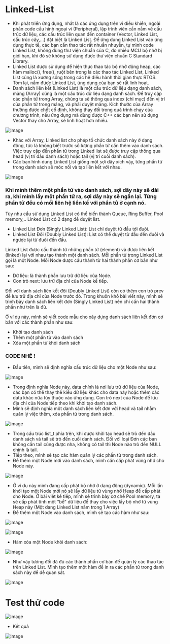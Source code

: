 # Linked-List
- Khi phát triển ứng dụng, nhất là các ứng dụng trên vi điều khiển, ngoài phần code cấu hình ngoại vi (Peripheral), lập trình viên cần nắm về cấu trúc dữ liệu, các cấu trúc liên quan đến container (Vector, Linked List, cấu trúc cây,...) đặt biệt là Linked List. Để ứng dụng Linked List vào ứng dụng thực tế, các bạn cần thao tác rất nhuần nhuyễn, tự mình code Linked List, không dùng thư viện chuẩn của C, do nhiều MCU bộ nhớ bị giới hạn, khi đó sẽ không sử dụng được thư viện chuẩn C Standard Library.
- Linked List được sử dụng để hiện thực thao tác bộ nhớ động heap, các hàm malloc(), free(), ruột bên trong là các thao tác Linked List, Linked List cũng là xương sống trong các hệ điều hành thời gian thực RTOS. Tóm lại, nắm được Linked List, ứng dụng của bạn sẽ rất linh hoạt.
- Danh sách liên kết (Linked List) là một cấu trúc dữ liệu dạng danh sách, mảng (Array) cũng là một cấu trúc dữ liệu dạng danh sách. Để truy cập các phần tử trong Array, chúng ta sẽ thông qua index (chỉ mục) đến vị trí của phần tử trong mảng, và phải duyệt mảng. Kích thước của Array thường được chốt cố định, không thay đổi trong quá trình chạy của chương trình, nếu ứng dụng mà dùng được C++ các bạn nên sử dụng Vector thay cho Array, sẽ linh hoạt hơn nhiều.

![image](https://github.com/user-attachments/assets/179746ad-c179-413d-a467-bbf3e17a7a02)
- Khác với Array, Linked list cho phép tổ chức danh sách này ở dạng động, tức là không biết trước số lượng phần tử cần thêm vào danh sách. Việc truy cập đến phần tử trong Linked list sẽ được truy cập thông qua head (vị trí đầu danh sách) hoặc tail (vị trí cuối danh sách).
- Các bạn hình dung Linked List giống một sợi dây xích vậy, từng phần tử trong danh sách sẽ móc nối và tạo liên kết với nhau.

![image](https://github.com/user-attachments/assets/fd203697-9627-4e8a-b2de-8510c46b049b)
### Khi mình thêm một phần tử vào danh sách, sợi dây này sẽ dài ra, khi mình lấy một phần tử ra, sợi dây này sẽ ngắn lại. Từng phần tử đều có mối liên hệ liền kề với phần tử ở cạnh nó.
Tùy nhu cầu sử dụng Linked List có thể biến thành Queue, Ring Buffer, Pool memory,.. Linked List có 2 dạng để duyệt list.
- Linked List Đơn (Singly Linked List): List chỉ duyệt từ đầu tới đuôi.
- Linked List Đôi (Doubly Linked List): List có thể duyệt từ đầu đến đuôi và ngược lại từ đuôi đến đầu.


Linked List được cấu thành từ những phần tử (element) và được liên kết (linked) lại với nhau tạo thành một danh sách. Mỗi phần tử trong Linked List gọi là một Node. Mỗi Node được cấu thành từ hai thành phần cơ bản như sau:
- Dữ liệu: là thành phần lưu trữ dữ liệu của Node.
- Con trỏ next: lưu trữ địa chỉ của Node kế tiếp.


Đối với danh sách liên kết đôi (Doubly Linked List) còn có thêm con trỏ prev để lưu trữ địa chỉ của Node trước đó. Trong khuôn khổ bài viết này, mình sẽ trình bày danh sách liên kết đơn (Singly Linked List) nên chỉ cần hai thành phần như trên là đủ.

Ở ví dụ này, mình sẽ viết code mẫu cho xây dựng danh sách liên kết đơn cơ bản với các thành phần như sau:
- Khởi tạo danh sách
- Thêm một phần tử vào danh sách
- Xóa một phần tử khỏi danh sách

### CODE NHÉ !
- Đầu tiên, mình sẽ định nghĩa cấu trúc dữ liệu cho một Node như sau:

![image](https://github.com/user-attachments/assets/22a42897-334c-4068-aa59-6088d9ac0292)
- Trong định nghĩa Node này, data chính là nơi lưu trữ dữ liệu của Node, các bạn có thể thay thế kiểu dữ liệu khác cho data này hoặc thêm các data khác nữa tùy thuộc vào ứng dụng. Con trỏ next của Node để lưu địa chỉ của Node tiếp theo khi khởi tạo danh sách.
- Mình sẽ định nghĩa một danh sách liên kết đơn với head và tail nhằm quản lý việc thêm, xóa phần tử trong danh sách.

![image](https://github.com/user-attachments/assets/efc5fb7e-89db-4ee5-abe2-930552d8066a)
- Trong cấu trúc list_t phía trên, khi được khởi tạo head sẽ trỏ đến đầu danh sách và tail sẽ trỏ đến cuối danh sách. Đối với loại Đơn các bạn không cần tail cũng được nha, không có tail thì Node nào trỏ đến NULL chính là tail. 
- Tiếp theo, mình sẽ tạo các hàm quản lý các phần tử trong danh sách. 
- Để thêm một Node mới vào danh sách, mình cần cấp phát vùng nhớ cho Node này.

![image](https://github.com/user-attachments/assets/752e9300-1b2b-4d29-948b-c4bf21218757)
- Ở ví dụ này mình đang cấp phát bộ nhớ ở dạng động (dynamic). Mỗi lần khởi tạo một Node mới nó sẽ lấy dữ liệu từ vùng nhớ Heap để cấp phát cho Node. Ở bài viết kế tiếp, mình sẽ trình bày cơ chế Pool memory, ta sẽ cấp phát tĩnh một "bể" dữ liệu để thay cho việc lấy bộ nhớ từ vùng Heap này (Một dạng Linked List nằm trong 1 Array)
- Để thêm một Node vào danh sách, mình sẽ tạo các hàm như sau:

![image](https://github.com/user-attachments/assets/b99cd259-1517-40fa-88d5-40d48616ff05)

![image](https://github.com/user-attachments/assets/bb4ecacd-c772-43cc-8bcd-02b220167438)
- Hàm xóa một Node khỏi danh sách:
  
![image](https://github.com/user-attachments/assets/ad0ae2e2-7e93-4305-abca-268831da9eac)
- Như vậy tương đối đã đủ các thành phần cơ bản để quản lý các thao tác trên Linked List. Mình tạo thêm một hàm để in ra các phần tử trong danh sách này để dễ quan sát.
  
![image](https://github.com/user-attachments/assets/e5007393-331c-419a-9f02-243efa9b70c6)

# Test thử code
![image](https://github.com/user-attachments/assets/29a0154c-c9b5-4cf0-a582-1074865987ff)
- Kết quả
  
![image](https://github.com/user-attachments/assets/fd38ae9e-b6db-4839-8c9c-add0fb8c27fd)













